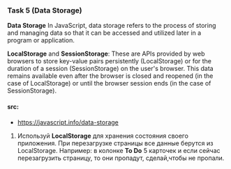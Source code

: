 ### Task 5 (Data Storage)

**Data Storage** In JavaScript, data storage refers to the process of storing and managing data so that it can be accessed and utilized later in a program or application.

**LocalStorage** and **SessionStorage**: These are APIs provided by web browsers to store key-value pairs persistently (LocalStorage) or for the duration of a session (SessionStorage) on the user's browser. This data remains available even after the browser is closed and reopened (in the case of LocalStorage) or until the browser session ends (in the case of SessionStorage).

#### src:

- https://javascript.info/data-storage

1. Используй **LocalStorage** для хранения состояния своего приложения. При перезагрузке страницы все данные берутся из LocalStorage. Например: в колонке **To Do** 5 карточек и если сейчас перезагрузить страницу, то они пропадут, сделай,чтобы не пропали.
